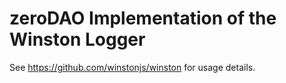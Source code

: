 # zeroDAO Implementation of the Winston Logger

See https://github.com/winstonjs/winston for usage details.